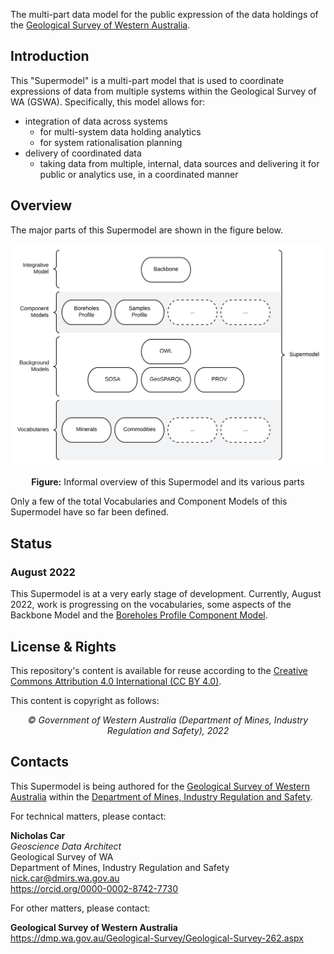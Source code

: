 The multi-part data model for the public expression of the data holdings of the [Geological Survey of Western Australia](https://dmp.wa.gov.au/Geological-Survey/Geological-Survey-262.aspx).

## Introduction

This "Supermodel" is a multi-part model that is used to coordinate expressions of data from multiple systems within the Geological Survey of WA (GSWA). Specifically, this model allows for:

* integration of data across systems
  * for multi-system data holding analytics
  * for system rationalisation planning
* delivery of coordinated data
  * taking data from multiple, internal, data sources and delivering it for public or analytics use, in a coordinated manner

## Overview

The major parts of this Supermodel are shown in the figure below.

![](assets/sm-overview.svg)  
<div style="text-align:center;"><strong>Figure:</strong> Informal overview of this Supermodel and its various parts</div>

Only a few of the total Vocabularies and Component Models of this Supermodel have so far been defined.

## Status

### August 2022

This Supermodel is at a very early stage of development. Currently, August 2022, work is progressing on the vocabularies, some aspects of the Backbone Model and the [Boreholes Profile Component Model](components.md#boreholes-profile).

## License & Rights

This repository's content is available for reuse according to the [Creative Commons Attribution 4.0 International (CC BY 4.0)](https://creativecommons.org/licenses/by/4.0/).

This content is copyright as follows:

<div style="text-align:center;"><em>&copy; Government of Western Australia (Department of Mines, Industry Regulation and Safety), 2022</em></div>

## Contacts

This Supermodel is being authored for the [Geological Survey of Western Australia](https://dmp.wa.gov.au/Geological-Survey/Geological-Survey-262.aspx) within the [Department of Mines, Industry Regulation and Safety](https://www.dmirs.wa.gov.au).

For technical matters, please contact:

**Nicholas Car**  
_Geoscience Data Architect_  
Geological Survey of WA  
Department of Mines, Industry Regulation and Safety  
<nick.car@dmirs.wa.gov.au>  
<https://orcid.org/0000-0002-8742-7730>  

For other matters, please contact:

**Geological Survey of Western Australia**  
<https://dmp.wa.gov.au/Geological-Survey/Geological-Survey-262.aspx>